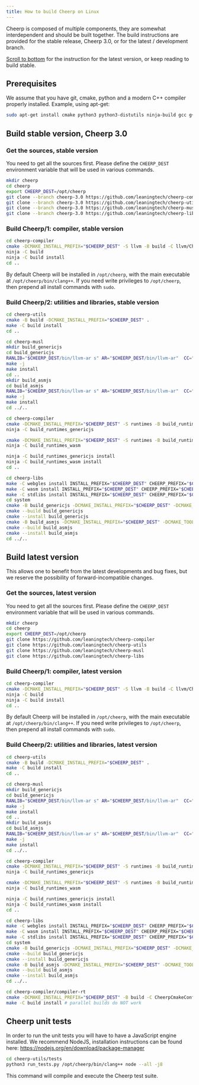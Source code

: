 ```yaml
---
title: How to build Cheerp on Linux
---
```


Cheerp is composed of multiple components, they are somewhat interdependent and should be built together.
The build instructions are provided for the stable release, Cheerp 3.0, or for the latest / development branch.

[Scroll to bottom](#build-latest-version) for the instruction for the latest version, or keep reading to build stable.

## Prerequisites

We assume that you have git, cmake, python and a modern C++ compiler properly installed.
Example, using apt-get:

```bash
sudo apt-get install cmake python3 python3-distutils ninja-build gcc g++ lld git
```

## Build stable version, Cheerp 3.0

### Get the sources, stable version

You need to get all the sources first. Please define the `CHEERP_DEST` environment variable that will be used in various commands.

```bash
mkdir cheerp
cd cheerp
export CHEERP_DEST=/opt/cheerp
git clone --branch cheerp-3.0 https://github.com/leaningtech/cheerp-compiler
git clone --branch cheerp-3.0 https://github.com/leaningtech/cheerp-utils
git clone --branch cheerp-3.0 https://github.com/leaningtech/cheerp-musl
git clone --branch cheerp-3.0 https://github.com/leaningtech/cheerp-libs
```

### Build Cheerp/1: compiler, stable version

```bash
cd cheerp-compiler
cmake -DCMAKE_INSTALL_PREFIX="$CHEERP_DEST" -S llvm -B build -C llvm/CheerpCmakeConf.cmake -DCMAKE_BUILD_TYPE=Release -DLLVM_ENABLE_PROJECTS=clang -G Ninja
ninja -C build
ninja -C build install
cd ..
```

By default Cheerp will be installed in `/opt/cheerp`, with the main executable at `/opt/cheerp/bin/clang++`.
If you need write privileges to `/opt/cheerp`, then prepend all install commands with `sudo`.

### Build Cheerp/2: utilities and libraries, stable version

```bash
cd cheerp-utils
cmake -B build -DCMAKE_INSTALL_PREFIX="$CHEERP_DEST" .
make -C build install
cd ..

cd cheerp-musl
mkdir build_genericjs
cd build_genericjs
RANLIB="$CHEERP_DEST/bin/llvm-ar s" AR="$CHEERP_DEST/bin/llvm-ar"  CC="$CHEERP_DEST/bin/clang -target cheerp" LD="$CHEERP_DEST/bin/llvm-link" CFLAGS="-Wno-int-conversion" ../configure --target=cheerp --disable-shared --prefix="$CHEERP_DEST" --with-malloc=dlmalloc
make -j
make install
cd ..
mkdir build_asmjs
cd build_asmjs
RANLIB="$CHEERP_DEST/bin/llvm-ar s" AR="$CHEERP_DEST/bin/llvm-ar"  CC="$CHEERP_DEST/bin/clang -target cheerp-wasm" LD="$CHEERP_DEST/bin/llvm-link" CFLAGS="-Wno-int-conversion" ../configure --target=cheerp-wasm --disable-shared --prefix="$CHEERP_DEST" --with-malloc=dlmalloc
make -j
make install
cd ../..

cd cheerp-compiler
cmake -DCMAKE_INSTALL_PREFIX="$CHEERP_DEST" -S runtimes -B build_runtimes_genericjs -GNinja -C runtimes/CheerpCmakeConf.cmake -DCMAKE_BUILD_TYPE=Release -DCMAKE_TOOLCHAIN_FILE="$CHEERP_DEST/share/cmake/Modules/CheerpToolchain.cmake"
ninja -C build_runtimes_genericjs

cmake -DCMAKE_INSTALL_PREFIX="$CHEERP_DEST" -S runtimes -B build_runtimes_wasm -GNinja -C runtimes/CheerpCmakeConf.cmake -DCMAKE_BUILD_TYPE=Release -DCMAKE_TOOLCHAIN_FILE="$CHEERP_DEST/share/cmake/Modules/CheerpWasmToolchain.cmake"
ninja -C build_runtimes_wasm

ninja -C build_runtimes_genericjs install
ninja -C build_runtimes_wasm install
cd ..

cd cheerp-libs
make -C webgles install INSTALL_PREFIX="$CHEERP_DEST" CHEERP_PREFIX="$CHEERP_DEST"
make -C wasm install INSTALL_PREFIX="$CHEERP_DEST" CHEERP_PREFIX="$CHEERP_DEST"
make -C stdlibs install INSTALL_PREFIX="$CHEERP_DEST" CHEERP_PREFIX="$CHEERP_DEST"
cd system
cmake -B build_genericjs -DCMAKE_INSTALL_PREFIX="$CHEERP_DEST" -DCMAKE_TOOLCHAIN_FILE="$CHEERP_DEST/share/cmake/Modules/CheerpToolchain.cmake" .
cmake --build build_genericjs
cmake --install build_genericjs
cmake -B build_asmjs -DCMAKE_INSTALL_PREFIX="$CHEERP_DEST" -DCMAKE_TOOLCHAIN_FILE="$CHEERP_DEST/share/cmake/Modules/CheerpWasmToolchain.cmake" .
cmake --build build_asmjs
cmake --install build_asmjs
cd ../..
```

## Build latest version

This allows one to benefit from the latest developments and bug fixes, but we reserve the possibility of forward-incompatible changes.

### Get the sources, latest version

You need to get all the sources first. Please define the `CHEERP_DEST` environment variable that will be used in various commands.

```bash
mkdir cheerp
cd cheerp
export CHEERP_DEST=/opt/cheerp
git clone https://github.com/leaningtech/cheerp-compiler
git clone https://github.com/leaningtech/cheerp-utils
git clone https://github.com/leaningtech/cheerp-musl
git clone https://github.com/leaningtech/cheerp-libs
```

### Build Cheerp/1: compiler, latest version

```bash
cd cheerp-compiler
cmake -DCMAKE_INSTALL_PREFIX="$CHEERP_DEST" -S llvm -B build -C llvm/CheerpCmakeConf.cmake -DCMAKE_BUILD_TYPE=Release -DLLVM_ENABLE_PROJECTS=clang -G Ninja
ninja -C build
ninja -C build install
cd ..
```

By default Cheerp will be installed in `/opt/cheerp`, with the main executable at `/opt/cheerp/bin/clang++`.
If you need write privileges to `/opt/cheerp`, then prepend all install commands with `sudo`.

### Build Cheerp/2: utilities and libraries, latest version

```bash
cd cheerp-utils
cmake -B build -DCMAKE_INSTALL_PREFIX="$CHEERP_DEST" .
make -C build install
cd ..

cd cheerp-musl
mkdir build_genericjs
cd build_genericjs
RANLIB="$CHEERP_DEST/bin/llvm-ar s" AR="$CHEERP_DEST/bin/llvm-ar"  CC="$CHEERP_DEST/bin/clang -target cheerp" LD="$CHEERP_DEST/bin/llvm-link" CFLAGS="-Wno-int-conversion" ../configure --target=cheerp --disable-shared --prefix="$CHEERP_DEST" --with-malloc=dlmalloc
make -j
make install
cd ..
mkdir build_asmjs
cd build_asmjs
RANLIB="$CHEERP_DEST/bin/llvm-ar s" AR="$CHEERP_DEST/bin/llvm-ar"  CC="$CHEERP_DEST/bin/clang -target cheerp-wasm" LD="$CHEERP_DEST/bin/llvm-link" CFLAGS="-Wno-int-conversion" ../configure --target=cheerp-wasm --disable-shared --prefix="$CHEERP_DEST" --with-malloc=dlmalloc
make -j
make install
cd ../..

cd cheerp-compiler
cmake -DCMAKE_INSTALL_PREFIX="$CHEERP_DEST" -S runtimes -B build_runtimes_genericjs -GNinja -C runtimes/CheerpCmakeConf.cmake -DCMAKE_BUILD_TYPE=Release -DCMAKE_TOOLCHAIN_FILE="$CHEERP_DEST/share/cmake/Modules/CheerpToolchain.cmake"
ninja -C build_runtimes_genericjs

cmake -DCMAKE_INSTALL_PREFIX="$CHEERP_DEST" -S runtimes -B build_runtimes_wasm -GNinja -C runtimes/CheerpCmakeConf.cmake -DCMAKE_BUILD_TYPE=Release -DCMAKE_TOOLCHAIN_FILE="$CHEERP_DEST/share/cmake/Modules/CheerpWasmToolchain.cmake"
ninja -C build_runtimes_wasm

ninja -C build_runtimes_genericjs install
ninja -C build_runtimes_wasm install
cd ..

cd cheerp-libs
make -C webgles install INSTALL_PREFIX="$CHEERP_DEST" CHEERP_PREFIX="$CHEERP_DEST"
make -C wasm install INSTALL_PREFIX="$CHEERP_DEST" CHEERP_PREFIX="$CHEERP_DEST"
make -C stdlibs install INSTALL_PREFIX="$CHEERP_DEST" CHEERP_PREFIX="$CHEERP_DEST"
cd system
cmake -B build_genericjs -DCMAKE_INSTALL_PREFIX="$CHEERP_DEST" -DCMAKE_TOOLCHAIN_FILE="$CHEERP_DEST/share/cmake/Modules/CheerpToolchain.cmake" .
cmake --build build_genericjs
cmake --install build_genericjs
cmake -B build_asmjs -DCMAKE_INSTALL_PREFIX="$CHEERP_DEST" -DCMAKE_TOOLCHAIN_FILE="$CHEERP_DEST/share/cmake/Modules/CheerpWasmToolchain.cmake" .
cmake --build build_asmjs
cmake --install build_asmjs
cd ../..

cd cheerp-compiler/compiler-rt
cmake -DCMAKE_INSTALL_PREFIX="$CHEERP_DEST" -B build -C CheerpCmakeConf.cmake -DCMAKE_TOOLCHAIN_FILE="$CHEERP_DEST/share/cmake/Modules/CheerpWasmToolchain.cmake" .
make -C build install # parallel builds do NOT work
```

## Cheerp unit tests

In order to run the unit tests you will have to have a JavaScript engine installed.
We recommend NodeJS, installation instructions can be found here: https://nodejs.org/en/download/package-manager

```bash
cd cheerp-utils/tests
python3 run_tests.py /opt/cheerp/bin/clang++ node --all -j8
```

This command will compile and execute the Cheerp test suite.
